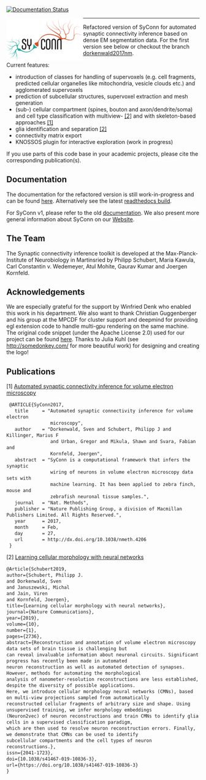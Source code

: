 [![Documentation Status](https://readthedocs.org/projects/syconn/badge/?version=latest)](https://syconn.readthedocs.io/en/latest/?badge=latest)

<img align="left" width="200" src="./docs/_static/logo_SyConn.png">

-------------
Refactored version of SyConn for automated synaptic connectivity inference based on dense EM segmentation data. For the first version
 see below or checkout the branch [dorkenwald2017nm](https://github.com/StructuralNeurobiologyLab/SyConn/tree/dorkenwald2017nm).

Current features:
- introduction of classes for handling of supervoxels (e.g. cell fragments, predicted cellular
organelles like mitochondria, vesicle clouds etc.) and agglomerated supervoxels
- prediction of subcellular structures, supervoxel extraction and mesh generation
- (sub-) cellular compartment (spines, bouton and axon/dendrite/soma) and cell type classification with multiview- [\[2\]](https://www.nature.com/articles/s41467-019-10836-3) and with skeleton-based approaches [\[1\]](https://www.nature.com/articles/nmeth.4206)
- glia identification and separation [\[2\]](https://www.nature.com/articles/s41467-019-10836-3)
- connectivity matrix export
- KNOSSOS plugin for interactive exploration (work in progress)

If you use parts of this code base in your academic projects, please cite the corresponding publication(s).


Documentation
-------------
The documentation for the refactored version is still work-in-progress and can be found [here](docs/doc.md). Alternatively see the latest [readthedocs build](https://syconn.readthedocs.io/en/latest/).

For SyConn v1, please refer to the old [documentation](https://structuralneurobiologylab.github.io/SyConn/documentation/). We also present more general information about SyConn on our [Website](https://structuralneurobiologylab.github.io/SyConn/).


The Team
--------
The Synaptic connectivity inference toolkit is developed at the Max-Planck-Institute of Neurobiology in Martinsried by
 Philipp Schubert, Maria Kawula, Carl Constantin v. Wedemeyer, Atul Mohite, Gaurav Kumar and Joergen Kornfeld.


Acknowledgements
----------------
We are especially grateful for the support by Winfried Denk who enabled this work in his department. We also want to thank Christian Guggenberger
and his group at the MPCDF for cluster support and deepmind for providing egl extension code to handle multi-gpu rendering on the same machine.
The original code snippet (under the Apache License 2.0) used for our project can be found
[here](https://github.com/deepmind/dm_control/blob/30069ac11b60ee71acbd9159547d0bc334d63281/dm_control/_render/pyopengl/egl_ext.py).
Thanks to Julia Kuhl (see http://somedonkey.com/ for more beautiful work) for designing and creating the logo!


Publications
------------
\[1\] [Automated synaptic connectivity inference for volume electron microscopy](https://www.nature.com/articles/nmeth.4206)
```
 @ARTICLE{SyConn2017,
   title     = "Automated synaptic connectivity inference for volume electron
                microscopy",
   author    = "Dorkenwald, Sven and Schubert, Philipp J and Killinger, Marius F
                and Urban, Gregor and Mikula, Shawn and Svara, Fabian and
                Kornfeld, Joergen",
   abstract  = "SyConn is a computational framework that infers the synaptic
                wiring of neurons in volume electron microscopy data sets with
                machine learning. It has been applied to zebra finch, mouse and
                zebrafish neuronal tissue samples.",
   journal   = "Nat. Methods",
   publisher = "Nature Publishing Group, a division of Macmillan Publishers Limited. All Rights Reserved.",
   year      = 2017,
   month     = Feb,
   day       = 27,
   url       = http://dx.doi.org/10.1038/nmeth.4206
 }
  ```

\[2\] [Learning cellular morphology with neural networks](https://doi.org/10.1038/s41467-019-10836-3)
  ```
  @Article{Schubert2019,
author={Schubert, Philipp J.
and Dorkenwald, Sven
and Januszewski, Michal
and Jain, Viren
and Kornfeld, Joergen},
title={Learning cellular morphology with neural networks},
journal={Nature Communications},
year={2019},
volume={10},
number={1},
pages={2736},
abstract={Reconstruction and annotation of volume electron microscopy data sets of brain tissue is challenging but
can reveal invaluable information about neuronal circuits. Significant progress has recently been made in automated
neuron reconstruction as well as automated detection of synapses. However, methods for automating the morphological
analysis of nanometer-resolution reconstructions are less established, despite the diversity of possible applications.
Here, we introduce cellular morphology neural networks (CMNs), based on multi-view projections sampled from automatically
reconstructed cellular fragments of arbitrary size and shape. Using unsupervised training, we infer morphology embeddings
(Neuron2vec) of neuron reconstructions and train CMNs to identify glia cells in a supervised classification paradigm,
which are then used to resolve neuron reconstruction errors. Finally, we demonstrate that CMNs can be used to identify
subcellular compartments and the cell types of neuron reconstructions.},
issn={2041-1723},
doi={10.1038/s41467-019-10836-3},
url={https://doi.org/10.1038/s41467-019-10836-3}
}
  ```
